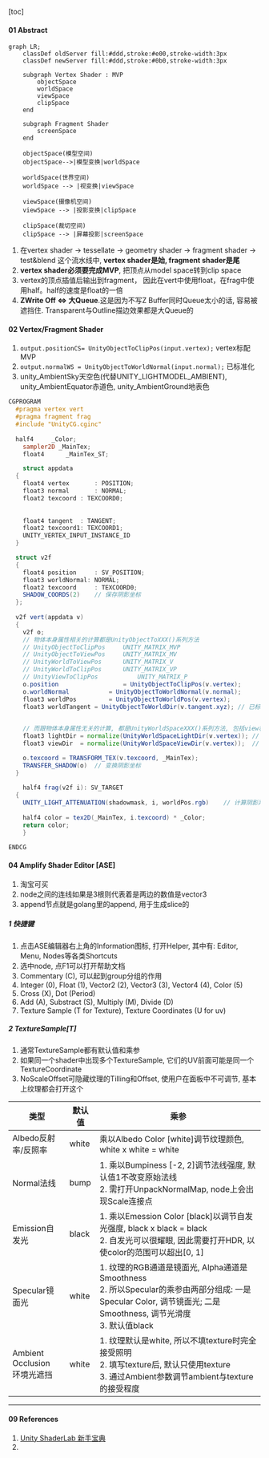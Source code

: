 [toc]

#### 01 Abstract

```mermaid
graph LR;
    classDef oldServer fill:#ddd,stroke:#e00,stroke-width:3px
    classDef newServer fill:#ddd,stroke:#0b0,stroke-width:3px

    subgraph Vertex Shader : MVP
    	objectSpace
    	worldSpace
    	viewSpace
    	clipSpace
    end
    
    subgraph Fragment Shader
    	screenSpace
    end
    
    objectSpace(模型空间)
    objectSpace-->|模型变换|worldSpace
    
    worldSpace(世界空间)
    worldSpace --> |视变换|viewSpace
    
    viewSpace(摄像机空间)
    viewSpace --> |投影变换|clipSpace
    
    clipSpace(裁切空间)
    clipSpace --> |屏幕投影|screenSpace

```

1. 在vertex shader -> tessellate -> geometry shader -> fragment shader -> test&blend 这个流水线中, **vertex shader是始, fragment shader是尾**
2. **vertex shader必须要完成MVP**, 把顶点从model space转到clip space
2. vertex的顶点插值后输出到fragment， 因此在vert中使用float，在frag中使用half。half的速度是float的一倍
2. **ZWrite Off ⇔ 大Queue**.这是因为不写Z Buffer同时Queue太小的话, 容易被遮挡住. Transparent与Outline描边效果都是大Queue的



#### 02 Vertex/Fragment Shader

1. `output.positionCS= UnityObjectToClipPos(input.vertex);` vertex标配MVP
2. `output.normalWS = UnityObjectToWorldNormal(input.normal);` 已标准化
3. unity_AmbientSky天空色(代替UNITY_LIGHTMODEL_AMBIENT), unity_AmbientEquator赤道色, unity_AmbientGround地表色



```glsl
CGPROGRAM
  #pragma vertex vert
  #pragma fragment frag
  #include "UnityCG.cginc"
  
  half4		_Color;
	sampler2D _MainTex;
	float4		_MainTex_ST;

	struct appdata
  {
    float4 vertex		: POSITION;
    float3 normal		: NORMAL;
    float2 texcoord	: TEXCOORD0;
    
    
    float4 tangent	: TANGENT;
    float2 texcoord1: TEXCOORD1;
    UNITY_VERTEX_INPUT_INSTANCE_ID
  }

  struct v2f
  {
    float4 position		: SV_POSITION;
    float3 worldNormal: NORMAL;
    float2 texcoord		: TEXCOORD0;
    SHADOW_COORDS(2)	// 保存阴影坐标
  };
  
  v2f vert(appdata v) 
  {
    v2f o;
    // 物体本身属性相关的计算都是UnityObjectToXXX()系列方法
    // UnityObjectToClipPos		UNITY_MATRIX_MVP
    // UnityObjectToViewPos		UNITY_MATRIX_MV
    // UnityWorldToViewPos		UNITY_MATRIX_V
    // UnityWorldToClipPos		UNITY_MATRIX_VP
    // UnityViewToClipPos			UNITY_MATRIX_P
    o.position					= UnityObjectToClipPos(v.vertex); 			// position = mul(UNITY_MATRIX_MVP, v.vertex);
    o.worldNormal 			= UnityObjectToWorldNormal(v.normal);		// 已标准化
    float3 worldPos 		= UnityObjectToWorldPos(v.vertex);			// worldPos = mul(unity_ObjectToWorld, v.vertex)
    float3 worldTangent = UnityObjectToWorldDir(v.tangent.xyz);	// 已标准化

    
    // 而跟物体本身属性无关的计算, 都是UnityWorldSpaceXXX()系列方法, 包括view和light, 简称:眼光
    float3 lightDir	= normalize(UnityWorldSpaceLightDir(v.vertex));	// 未标准化
   	float3 viewDir	= normalize(UnityWorldSpaceViewDir(v.vertex));	// 未标准化 viewDir=worldPos.xyz - _WorldSpaceCameraPos;

    o.texcoord = TRANSFORM_TEX(v.texcoord, _MainTex);
    TRANSFER_SHADOW(o)	// 变换阴影坐标
  }
  
	half4 frag(v2f i): SV_TARGET
  {
  	UNITY_LIGHT_ATTENUATION(shadowmask, i, worldPos.rgb)	// 计算阴影系数
  
  	half4 color = tex2D(_MainTex, i.texcoord) * _Color;
  	return color;
	}

ENDCG
```







#### 04 Amplify Shader Editor [ASE]

1. 淘宝可买
2. node之间的连线如果是3根则代表着是两边的数值是vector3
3. append节点就是golang里的append, 用于生成slice的



##### 1 快捷键

1. 点击ASE编辑器右上角的Information图标, 打开Helper, 其中有: Editor, Menu, Nodes等各类Shortcuts
2. 选中node, 点F1可以打开帮助文档
3. Commentary (C), 可以起到group分组的作用
4. Integer (0), Float (1),  Vector2 (2), Vector3 (3), Vector4 (4), Color (5)
5. Cross (X), Dot (Period)
6. Add (A), Substract (S), Multiply (M), Divide (D)
7. Texture Sample (T for Texture), Texture Coordinates (U for uv)



##### 2 TextureSample[T]

1. 通常TextureSample都有默认值和乘参
2. 如果同一个shader中出现多个TextureSample, 它们的UV前面可能是同一个TextureCoordinate
3. NoScaleOffset可隐藏纹理的Tilling和Offset, 使用户在面板中不可调节, 基本上纹理都会打开这个



| 类型                              | 默认值 | 乘参                                                         |
| --------------------------------- | ------ | ------------------------------------------------------------ |
| Albedo反射率/反照率               | white  | 乘以Albedo Color [white]调节纹理颜色, white x white = white  |
| Normal法线                        | bump   | 1. 乘以Bumpiness [-2, 2]调节法线强度, 默认值1不改变原始法线<br />2. 需打开UnpackNormalMap, node上会出现Scale连接点 |
| Emission自发光                    | black  | 1. 乘以Emession Color [black]以调节自发光强度, black x black = black<br />2. 自发光可以很耀眼, 因此需要打开HDR, 以使color的范围可以超出[0, 1] |
| Specular镜面光                    | white  | 1. 纹理的RGB通道是镜面光, Alpha通道是Smoothness<br />2. 所以Specular的乘参由两部分组成: 一是Specular Color, 调节镜面光; 二是Smoothness, 调节光滑度<br />3. 默认值black |
| Ambient Occlusion<br />环境光遮挡 | white  | 1. 纹理默认是white, 所以不填texture时完全接受照明<br />2. 填写texture后, 默认只使用texture<br />3. 通过Ambient参数调节ambient与texture的接受程度 |







----

#### 09 References

1. [Unity ShaderLab 新手宝典](https://github.com/FaithTong/UnityShaderLabTutorial)
2. 